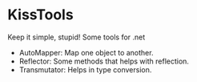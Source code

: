 # KissTools
Keep it simple, stupid! Some tools for .net

  - AutoMapper: Map one object to another.
  - Reflector: Some methods that helps with reflection.
  - Transmutator: Helps in type conversion.